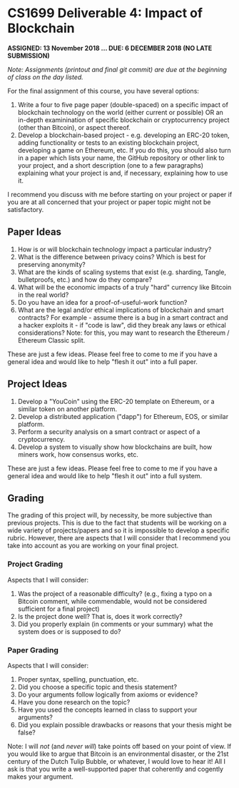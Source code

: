 # CS1699 Deliverable 4: Impact of Blockchain

**ASSIGNED: 13 November 2018 ... DUE: 6 DECEMBER 2018 (NO LATE SUBMISSION)**

_Note: Assignments (printout and final git commit) are due at the beginning of class on the day listed._

For the final assignment of this course, you have several options:

1. Write a four to five page paper (double-spaced) on a specific impact of blockchain technology on the world (either current or possible) OR an in-depth examinination of specific blockchain or cryptocurrency project (other than Bitcoin), or aspect thereof.
2. Develop a blockchain-based project - e.g. developing an ERC-20 token, adding functionality or tests to an existing blockchain project, developing a game on Ethereum, etc.  If you do this, you should also turn in a paper which lists your name, the GitHub repository or other link to your project, and a short description (one to a few paragraphs) explaining what your project is and, if necessary, explaining how to use it.

I recommend you discuss with me before starting on your project or paper if you are at all concerned that your project or paper topic might not be satisfactory.

## Paper Ideas

1. How is or will blockchain technology impact a particular industry?
2. What is the difference between privacy coins?  Which is best for preserving anonymity?
3. What are the kinds of scaling systems that exist (e.g. sharding, Tangle, bulletproofs, etc.) and how do they compare?
4. What will be the economic impacts of a truly "hard" currency like Bitcoin in the real world?
5. Do you have an idea for a proof-of-useful-work function?
6. What are the legal and/or ethical implications of blockchain and smart contracts?  For example - assume there is a bug in a smart contract and a hacker exploits it - if "code is law", did they break any laws or ethical considerations?  Note: for this, you may want to research the Ethereum / Ethereum Classic split.

These are just a few ideas.  Please feel free to come to me if you have a general idea and would like to help "flesh it out" into a full paper.

## Project Ideas

1. Develop a "YouCoin" using the ERC-20 template on Ethereum, or a similar token on another platform.
2. Develop a distributed application ("dapp") for Ethereum, EOS, or similar platform.
3. Perform a security analysis on a smart contract or aspect of a cryptocurrency.
4. Develop a system to visually show how blockchains are built, how miners work, how consensus works, etc.

These are just a few ideas.  Please feel free to come to me if you have a general idea and would like to help "flesh it out" into a full system.

## Grading

The grading of this project will, by necessity, be more subjective than previous projects.  This is due to the fact that students will be working on a wide variety of projects/papers and so it is impossible to develop a specific rubric.  However, there are aspects that I will consider that I recommend you take into account as you are working on your final project.

### Project Grading

Aspects that I will consider:

1. Was the project of a reasonable difficulty? (e.g., fixing a typo on a Bitcoin comment, while commendable, would not be considered sufficient for a final project)
2. Is the project done well?  That is, does it work correctly?
3. Did you properly explain (in comments or your summary) what the system does or is supposed to do?

### Paper Grading

Aspects that I will consider:

1. Proper syntax, spelling, punctuation, etc.
2. Did you choose a specific topic and thesis statement?
3. Do your arguments follow logically from axioms or evidence?
4. Have you done research on the topic?
5. Have you used the concepts learned in class to support your arguments?
5. Did you explain possible drawbacks or reasons that your thesis might be false?

Note: I will *not* (and *never will*) take points off based on your point of view.  If you would like to argue that Bitcoin is an environmental disaster, or the 21st century of the Dutch Tulip Bubble, or whatever, I would love to hear it!  All I ask is that you write a well-supported paper that coherently and cogently makes your argument.
